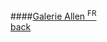 ####[Galerie Allen <sup>FR</sup>](http://www.galerieallen.com)
<br />
<a href="" class="back">back</a>